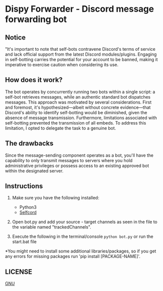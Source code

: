 # Dispy Forwarder - Discord message forwarding bot

## Notice

"It's important to note that self-bots contravene Discord's terms of service and lack official support from the latest Discord modules/plugins. Engaging in self-botting carries the potential for your account to be banned, making it imperative to exercise caution when considering its use.

## How does it work?

The bot operates by concurrently running two bots within a single script: a self-bot retrieves messages, while an authentic standard bot dispatches messages. This approach was motivated by several considerations. First and foremost, it's hypothesized—albeit without concrete evidence—that Discord's ability to identify self-botting would be diminished, given the absence of message transmission. Furthermore, limitations associated with self-botting prevented the transmission of all embeds. To address this limitation, I opted to delegate the task to a genuine bot.

## The drawbacks

Since the message-sending component operates as a bot, you'll have the capability to only transmit messages to servers where you hold administrative privileges or possess access to an existing approved bot within the designated server.

## Instructions

1. Make sure you have the following installed:

   - Python3
   - [Selfcord](https://github.com/dolfies/discord.py-self/tree/renamed)

2. Open bot.py and add your source - target channels as seen in the file to the variable named "trackedChannels".

3. Execute the following in the terminal/console `python bot.py` or run the start.bat file

\*You might need to install some additional libraries/packages, so if you get any errors for missing packages run 'pip install \[PACKAGE-NAME\]'.

## LICENSE

[GNU](LICENSE)
